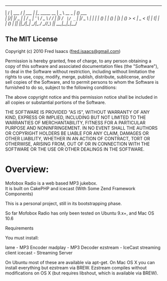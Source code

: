  __  __        __       _                 ____           _ _       
|  \/  | ___  / _| ___ | |__   _____  __ |  _ \ __ _  __| (_) ___  
| |\/| |/ _ \| |_ / _ \| '_ \ / _ \ \/ / | |_) / _` |/ _` | |/ _ \ 
| |  | | (_) |  _| (_) | |_) | (_) >  <  |  _ < (_| | (_| | | (_) |
|_|  |_|\___/|_|  \___/|_.__/ \___/_/\_\ |_| \_\__,_|\__,_|_|\___/ 
                                                                   

## The MIT License

Copyright (c) 2010 Fred Isaacs (fred.isaacs@gmail.com)

Permission is hereby granted, free of charge, to any person obtaining a copy
of this software and associated documentation files (the "Software"), to deal
in the Software without restriction, including without limitation the rights
to use, copy, modify, merge, publish, distribute, sublicense, and/or sell
copies of the Software, and to permit persons to whom the Software is
furnished to do so, subject to the following conditions:

The above copyright notice and this permission notice shall be included in
all copies or substantial portions of the Software.

THE SOFTWARE IS PROVIDED "AS IS", WITHOUT WARRANTY OF ANY KIND, EXPRESS OR
IMPLIED, INCLUDING BUT NOT LIMITED TO THE WARRANTIES OF MERCHANTABILITY,
FITNESS FOR A PARTICULAR PURPOSE AND NONINFRINGEMENT. IN NO EVENT SHALL THE
AUTHORS OR COPYRIGHT HOLDERS BE LIABLE FOR ANY CLAIM, DAMAGES OR OTHER
LIABILITY, WHETHER IN AN ACTION OF CONTRACT, TORT OR OTHERWISE, ARISING FROM,
OUT OF OR IN CONNECTION WITH THE SOFTWARE OR THE USE OR OTHER DEALINGS IN
THE SOFTWARE.

# Overview:

Mofobox Radio is a web based MP3 jukebox.  
It is built on CakePHP and icecast (With Some Zend Framework Components)

This is a personal project, still in its bootstrapping phase.

So far Mofobox Radio has only been tested on Ubuntu 9.x+, and Mac OS 10.6

Requirements

You must install:

lame        - MP3 Encoder
madplay     - MP3 Decoder
ezstream    - IceCast streaming client
icecast     - Streaming Server

On Ubuntu most of these are available via apt-get.
On Mac OS X you can install everything but ezstream via BREW.
Ezstream compiles without modifications on OS X (but requires libshout, which is available via BREW).



